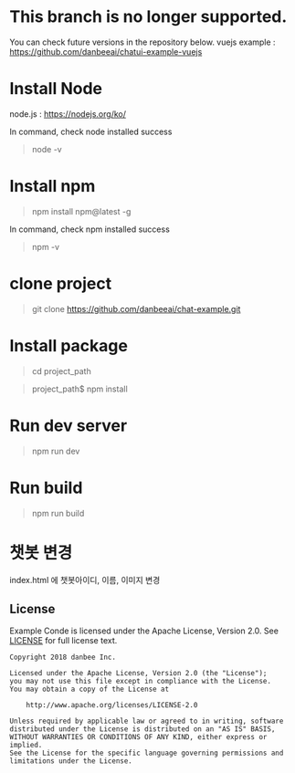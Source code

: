 # This branch is no longer supported.
You can check future versions in the repository below.
vuejs example : https://github.com/danbeeai/chatui-example-vuejs

# Install Node
node.js : https://nodejs.org/ko/

In command, check node installed success
> node -v

# Install npm
> npm install npm@latest -g

In command, check npm installed success
> npm -v


# clone project
> git clone https://github.com/danbeeai/chat-example.git

# Install package
> cd project_path

> project_path$ npm install

# Run dev server
> npm run dev

# Run build
> npm run build

# 챗봇 변경 
index.html 에 챗봇아이디, 이름, 이미지 변경 


## License
Example Conde is licensed under the Apache License, Version 2.0.
See [LICENSE](LICENSE) for full license text.

```
Copyright 2018 danbee Inc.

Licensed under the Apache License, Version 2.0 (the "License");
you may not use this file except in compliance with the License.
You may obtain a copy of the License at

    http://www.apache.org/licenses/LICENSE-2.0

Unless required by applicable law or agreed to in writing, software
distributed under the License is distributed on an "AS IS" BASIS,
WITHOUT WARRANTIES OR CONDITIONS OF ANY KIND, either express or implied.
See the License for the specific language governing permissions and
limitations under the License.
```


